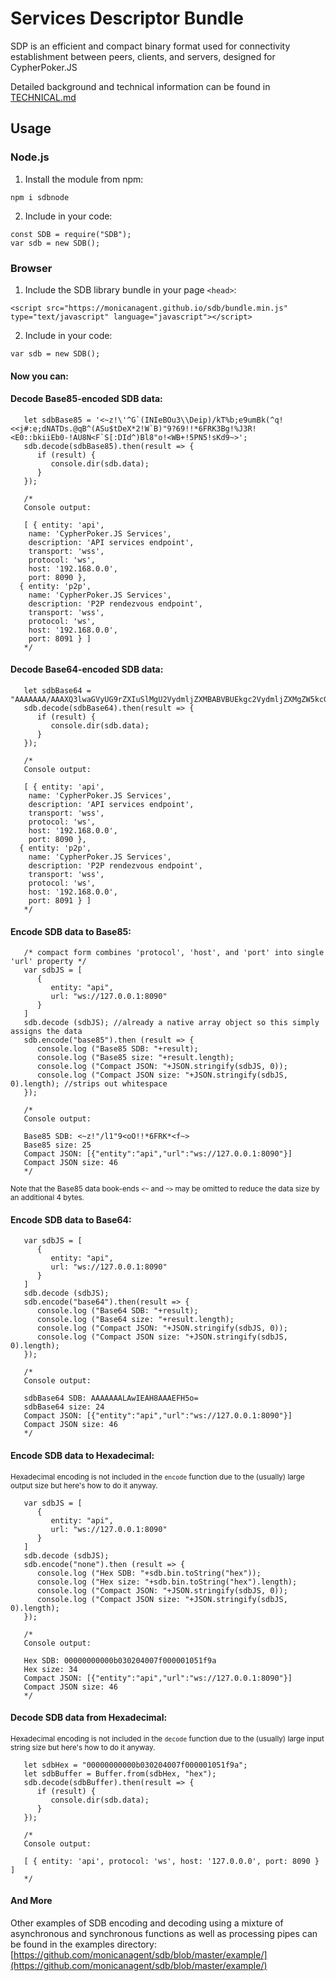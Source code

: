 # Services Descriptor Bundle

SDP is an efficient and compact binary format used for connectivity establishment between peers, clients, and servers, designed for CypherPoker.JS

Detailed background and technical information can be found in [TECHNICAL.md](./TECHNICAL.md)

## Usage

### Node.js

1. Install the module from npm:

`npm i sdbnode`

2. Include in your code:

```
const SDB = require("SDB");
var sdb = new SDB();
```

### Browser

1. Include the SDB library bundle in your page `<head>`:

`<script src="https://monicanagent.github.io/sdb/bundle.min.js" type="text/javascript" language="javascript"></script>`

2. Include in your code:

```
var sdb = new SDB();
```

#### Now you can:

#### Decode Base85-encoded SDB data:

```
   let sdbBase85 = '<~z!\'^G`(INIeBOu3\\Deip)/kT%b;e9umBk(^q!<<j#:e;dNATDs.@qB^(ASu$tDeX*2!W`B)"9?69!!*6FRK3Bg!%J3R!<E0::bkiiEb0-!AU8N<F`S[:DId^)Bl8"o!<WB+!5PN5!sKd9~>';   
   sdb.decode(sdbBase85).then(result => {
      if (result) {
         console.dir(sdb.data);
      }
   });

   /*
   Console output:

   [ { entity: 'api',
    name: 'CypherPoker.JS Services',
    description: 'API services endpoint',
    transport: 'wss',
    protocol: 'ws',
    host: '192.168.0.0',
    port: 8090 },
  { entity: 'p2p',
    name: 'CypherPoker.JS Services',
    description: 'P2P rendezvous endpoint',
    transport: 'wss',
    protocol: 'ws',
    host: '192.168.0.0',
    port: 8091 } ]
   */
```
#### Decode Base64-encoded SDB data:
```
   let sdbBase64 = "AAAAAAA/AAAXQ3lwaGVyUG9rZXIuSlMgU2VydmljZXMBABVBUEkgc2VydmljZXMgZW5kcG9pbnQCAQMCBADAqAABBR+aAQAAACoHAAEBABdQMlAgcmVuZGV6dm91cyBlbmRwb2ludAIBAwIEAMCoAAMFH5s=";   
   sdb.decode(sdbBase64).then(result => {
      if (result) {
         console.dir(sdb.data);
      }
   });

   /*
   Console output:

   [ { entity: 'api',
    name: 'CypherPoker.JS Services',
    description: 'API services endpoint',
    transport: 'wss',
    protocol: 'ws',
    host: '192.168.0.0',
    port: 8090 },
  { entity: 'p2p',
    name: 'CypherPoker.JS Services',
    description: 'P2P rendezvous endpoint',
    transport: 'wss',
    protocol: 'ws',
    host: '192.168.0.0',
    port: 8091 } ]
   */
```
#### Encode SDB data to Base85:
```
   /* compact form combines 'protocol', 'host', and 'port' into single 'url' property */
   var sdbJS = [
      {
         entity: "api",
         url: "ws://127.0.0.1:8090"
      }
   ]
   sdb.decode (sdbJS); //already a native array object so this simply assigns the data
   sdb.encode("base85").then (result => {
      console.log ("Base85 SDB: "+result);
      console.log ("Base85 size: "+result.length);
      console.log ("Compact JSON: "+JSON.stringify(sdbJS, 0));
      console.log ("Compact JSON size: "+JSON.stringify(sdbJS, 0).length); //strips out whitespace
   });

   /*
   Console output:

   Base85 SDB: <~z!"/l1"9<oO!!*6FRK*<f~>
   Base85 size: 25
   Compact JSON: [{"entity":"api","url":"ws://127.0.0.1:8090"}]
   Compact JSON size: 46
   */
```
<small>Note that the Base85 data book-ends `<~` and `~>` may be omitted to reduce the data size by an additional 4 bytes.</small>
#### Encode SDB data to Base64:
```   
   var sdbJS = [
      {
         entity: "api",
         url: "ws://127.0.0.1:8090"
      }
   ]
   sdb.decode (sdbJS);
   sdb.encode("base64").then(result => {
      console.log ("Base64 SDB: "+result);
      console.log ("Base64 size: "+result.length);
      console.log ("Compact JSON: "+JSON.stringify(sdbJS, 0));
      console.log ("Compact JSON size: "+JSON.stringify(sdbJS, 0).length);
   });

   /*
   Console output:

   sdbBase64 SDB: AAAAAAALAwIEAH8AAAEFH5o=
   sdbBase64 size: 24
   Compact JSON: [{"entity":"api","url":"ws://127.0.0.1:8090"}]
   Compact JSON size: 46
   */
```
#### Encode SDB data to Hexadecimal:
<small>Hexadecimal encoding is not included in the `encode` function due to the (usually) large output size but here's how to do it anyway.</small>
```   
   var sdbJS = [
      {
         entity: "api",
         url: "ws://127.0.0.1:8090"
      }
   ]
   sdb.decode (sdbJS);
   sdb.encode("none").then (result => {
      console.log ("Hex SDB: "+sdb.bin.toString("hex"));
      console.log ("Hex size: "+sdb.bin.toString("hex").length);
      console.log ("Compact JSON: "+JSON.stringify(sdbJS, 0));
      console.log ("Compact JSON size: "+JSON.stringify(sdbJS, 0).length);
   });

   /*
   Console output:

   Hex SDB: 00000000000b030204007f000001051f9a
   Hex size: 34
   Compact JSON: [{"entity":"api","url":"ws://127.0.0.1:8090"}]
   Compact JSON size: 46
   */
```
#### Decode SDB data from Hexadecimal:
<small>Hexadecimal encoding is not included in the `decode` function due to the (usually) large input string size but here's how to do it anyway.</small>
```   
   let sdbHex = "00000000000b030204007f000001051f9a";
   let sdbBuffer = Buffer.from(sdbHex, "hex");
   sdb.decode(sdbBuffer).then(result => {
      if (result) {
         console.dir(sdb.data);
      }
   });   

   /*
   Console output:

   [ { entity: 'api', protocol: 'ws', host: '127.0.0.0', port: 8090 } ]
   */
```
#### And More

Other examples of SDB encoding and decoding using a mixture of asynchronous and synchronous functions as well as processing pipes can be found in the examples directory: [https://github.com/monicanagent/sdb/blob/master/example/](https://github.com/monicanagent/sdb/blob/master/example/)

